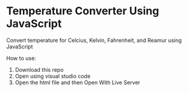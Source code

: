 # Temperature Converter Using JavaScript

Convert temperature for Celcius, Kelvin, Fahrenheit, and Reamur using JavaScript

How to use:
1. Download this repo
2. Open using visual studio code
3. Open the html file and then Open With Live Server
